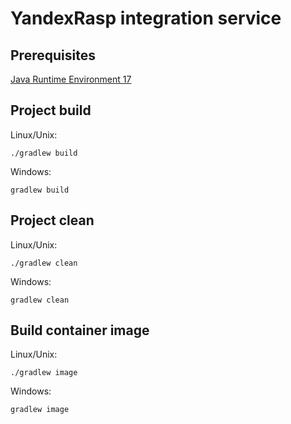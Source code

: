 # YandexRasp integration service

## Prerequisites
[Java Runtime Environment 17](https://openjdk.java.net/projects/jdk/17/)

## Project build
Linux/Unix:
```
./gradlew build
```
Windows:
```
gradlew build
```

## Project clean
Linux/Unix:
```
./gradlew clean
```
Windows:
```
gradlew clean
```

## Build container image
Linux/Unix:
```
./gradlew image
```
Windows:
```
gradlew image
```